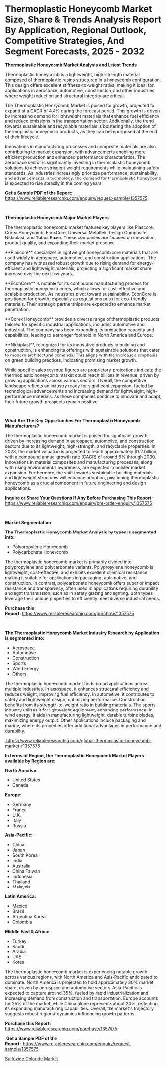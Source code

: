 <p><h1>Thermoplastic Honeycomb Market Size, Share & Trends Analysis Report By Application, Regional Outlook, Competitive Strategies, And Segment Forecasts, 2025 - 2032</h1></p><p><strong>Thermoplastic Honeycomb Market Analysis and Latest Trends</strong></p>
<p><p>Thermoplastic honeycomb is a lightweight, high-strength material composed of thermoplastic resins structured in a honeycomb configuration. This design offers excellent stiffness-to-weight ratios, making it ideal for applications in aerospace, automotive, construction, and other industries where weight reduction and structural integrity are critical. </p><p>The Thermoplastic Honeycomb Market is poised for growth, projected to expand at a CAGR of 4.4% during the forecast period. This growth is driven by increasing demand for lightweight materials that enhance fuel efficiency and reduce emissions in the transportation sector. Additionally, the trend towards sustainable and recyclable materials is bolstering the adoption of thermoplastic honeycomb products, as they can be repurposed at the end of their lifecycle.</p><p>Innovations in manufacturing processes and composite materials are also contributing to market expansion, with advancements enabling more efficient production and enhanced performance characteristics. The aerospace sector is significantly investing in thermoplastic honeycomb solutions to achieve stringent weight requirements while maintaining safety standards. As industries increasingly prioritize performance, sustainability, and advancements in technology, the demand for thermoplastic honeycomb is expected to rise steadily in the coming years.</p></p>
<p><strong>Get a Sample PDF of the Report:&nbsp;</strong> <a href="https://www.reliableresearchiq.com/enquiry/request-sample/1357575?utm_campaign=3296&utm_medium=2&utm_source=Github&utm_content=ia&utm_term=31032025&utm_id=thermoplastic-honeycomb">https://www.reliableresearchiq.com/enquiry/request-sample/1357575</a></p>
<p>&nbsp;</p>
<p><strong>Thermoplastic Honeycomb Major Market Players</strong></p>
<p><p>The thermoplastic honeycomb market features key players like Plascore, Corex Honeycomb, EconCore, Universal Metaltek, Design Composite, Nidaplast, and Tubus Bauer. These companies are focused on innovation, product quality, and expanding their market presence.</p><p>**Plascore** specializes in lightweight honeycomb core materials that are used widely in aerospace, automotive, and construction applications. The company has witnessed robust growth due to rising demand for energy-efficient and lightweight materials, projecting a significant market share increase over the next few years.</p><p>**EconCore** is notable for its continuous manufacturing process for thermoplastic honeycomb cores, which allows for cost-effective and scalable production. As industries pivot toward sustainability, EconCore is positioned for growth, especially as regulations push for eco-friendly materials. Their strategic partnerships are expected to enhance market penetration.</p><p>**Corex Honeycomb** provides a diverse range of thermoplastic products tailored for specific industrial applications, including automotive and industrial. The company has been expanding its production capacity and capabilities, leading to a stronger foothold in North America and Europe.</p><p>**Nidaplast**, recognized for its innovative products in building and construction, is enhancing its offerings with sustainable solutions that cater to modern architectural demands. This aligns with the increased emphasis on green building practices, indicating promising market growth.</p><p>While specific sales revenue figures are proprietary, projections indicate the thermoplastic honeycomb market could reach billions in revenue, driven by growing applications across various sectors. Overall, the competitive landscape reflects an industry ready for significant expansion, fueled by technological advancements and increasing demand for lightweight, high-performance materials. As these companies continue to innovate and adapt, their future growth prospects remain positive.</p></p>
<p>&nbsp;</p>
<p><strong>What Are The Key Opportunities For Thermoplastic Honeycomb Manufacturers?</strong></p>
<p><p>The thermoplastic honeycomb market is poised for significant growth, driven by increasing demand in aerospace, automotive, and construction sectors due to its lightweight, high-strength, and recyclable properties. In 2023, the market valuation is projected to reach approximately $1.2 billion, with a compound annual growth rate (CAGR) of around 6% through 2030. Innovations in material composites and manufacturing processes, along with rising environmental awareness, are expected to bolster market expansion. Furthermore, the shift towards sustainable building materials and lightweight structures will enhance adoption, positioning thermoplastic honeycomb as a crucial component in future engineering and design applications.</p></p>
<p><strong>Inquire or Share Your Questions If Any Before Purchasing This Report:</strong> <a href="https://www.reliableresearchiq.com/enquiry/pre-order-enquiry/1357575?utm_campaign=3296&utm_medium=2&utm_source=Github&utm_content=ia&utm_term=31032025&utm_id=thermoplastic-honeycomb">https://www.reliableresearchiq.com/enquiry/pre-order-enquiry/1357575</a></p>
<p>&nbsp;</p>
<p><strong>Market Segmentation</strong></p>
<p><strong>The Thermoplastic Honeycomb Market Analysis by types is segmented into:</strong></p>
<p><ul><li>Polypropylene Honeycomb</li><li>Polycarbonate Honeycomb</li></ul></p>
<p><p>The thermoplastic honeycomb market is primarily divided into polypropylene and polycarbonate variants. Polypropylene honeycomb is lightweight, cost-effective, and exhibits excellent chemical resistance, making it suitable for applications in packaging, automotive, and construction. In contrast, polycarbonate honeycomb offers superior impact resistance and transparency, often used in applications requiring durability and light transmission, such as in safety glazing and lighting. Both types leverage their unique properties to efficiently meet diverse industrial needs.</p></p>
<p><strong>Purchase this Report:&nbsp;</strong><a href="https://www.reliableresearchiq.com/purchase/1357575?utm_campaign=3296&utm_medium=2&utm_source=Github&utm_content=ia&utm_term=31032025&utm_id=thermoplastic-honeycomb">https://www.reliableresearchiq.com/purchase/1357575</a></p>
<p>&nbsp;</p>
<p><strong>The Thermoplastic Honeycomb Market Industry Research by Application is segmented into:</strong></p>
<p><ul><li>Aerospace</li><li>Automotive</li><li>Construction</li><li>Sports</li><li>Wind Energy</li><li>Others</li></ul></p>
<p><p>The thermoplastic honeycomb market finds broad applications across multiple industries. In aerospace, it enhances structural efficiency and reduces weight, improving fuel efficiency. In automotive, it contributes to safety and lightweight design, optimizing performance. Construction benefits from its strength-to-weight ratio in building materials. The sports industry utilizes it for lightweight equipment, enhancing performance. In wind energy, it aids in manufacturing lightweight, durable turbine blades, maximizing energy output. Other applications include packaging and marine, where its properties offer additional advantages in performance and durability.</p></p>
<p><a href="https://www.reliableresearchiq.com/global-thermoplastic-honeycomb-market-r1357575?utm_campaign=3296&utm_medium=2&utm_source=Github&utm_content=ia&utm_term=31032025&utm_id=thermoplastic-honeycomb">&nbsp;https://www.reliableresearchiq.com/global-thermoplastic-honeycomb-market-r1357575</a></p>
<p><strong>In terms of Region, the Thermoplastic Honeycomb Market Players available by Region are:</strong></p>
<p>
    <p> <strong> North America: </strong>
        <ul>
            <li>United States</li>
            <li>Canada</li>
        </ul>
        </p> 
    <p> <strong> Europe: </strong>
        <ul>
            <li>Germany</li>
            <li>France</li>
            <li>U.K.</li>
            <li>Italy</li>
            <li>Russia</li>
        </ul>
        </p> 
    <p> <strong> Asia-Pacific: </strong>
        <ul>
            <li>China</li>
            <li>Japan</li>
            <li>South Korea</li>
            <li>India</li>
            <li>Australia</li>
            <li>China Taiwan</li>
            <li>Indonesia</li>
            <li>Thailand</li>
            <li>Malaysia</li>
        </ul>
        </p> 
    <p> <strong> Latin America: </strong>
        <ul>
            <li>Mexico</li>
            <li>Brazil</li>
            <li>Argentina Korea</li>
            <li>Colombia</li>
        </ul>
        </p> 
    <p> <strong> Middle East & Africa: </strong>
        <ul>
            <li>Turkey</li>
            <li>Saudi</li>
            <li>Arabia</li>
            <li>UAE</li>
            <li>Korea</li>
        </ul>
    </p>
    </p>
<p><p>The thermoplastic honeycomb market is experiencing notable growth across various regions, with North America and Asia-Pacific anticipated to dominate. North America is projected to hold approximately 30% market share, driven by aerospace and automotive sectors. Asia-Pacific is expected to capture around 35%, fueled by rapid industrialization and increasing demand from construction and transportation. Europe accounts for 25% of the market, while China alone represents about 20%, reflecting its expanding manufacturing capabilities. Overall, the market's trajectory suggests robust regional dynamics influencing growth patterns.</p></p>
<p><strong>Purchase this Report: </strong><a href="https://www.reliableresearchiq.com/purchase/1357575?utm_campaign=3296&utm_medium=2&utm_source=Github&utm_content=ia&utm_term=31032025&utm_id=thermoplastic-honeycomb">https://www.reliableresearchiq.com/purchase/1357575</a></p>
<p>&nbsp;<strong>Get a Sample PDF of the Report:&nbsp;&nbsp;</strong><a href="https://www.reliableresearchiq.com/enquiry/request-sample/1357575?utm_campaign=3296&utm_medium=2&utm_source=Github&utm_content=ia&utm_term=31032025&utm_id=thermoplastic-honeycomb">https://www.reliableresearchiq.com/enquiry/request-sample/1357575</a></p>
<p><strong></strong></p>
<p><p><a href="https://github.com/alejnaouare/Market-Research-Report-List-1/blob/main/sulfoxide-chloride-market.md?utm_campaign=3296&utm_medium=2&utm_source=Github&utm_content=ia&utm_term=31032025&utm_id=thermoplastic-honeycomb">Sulfoxide Chloride Market</a></p></p>